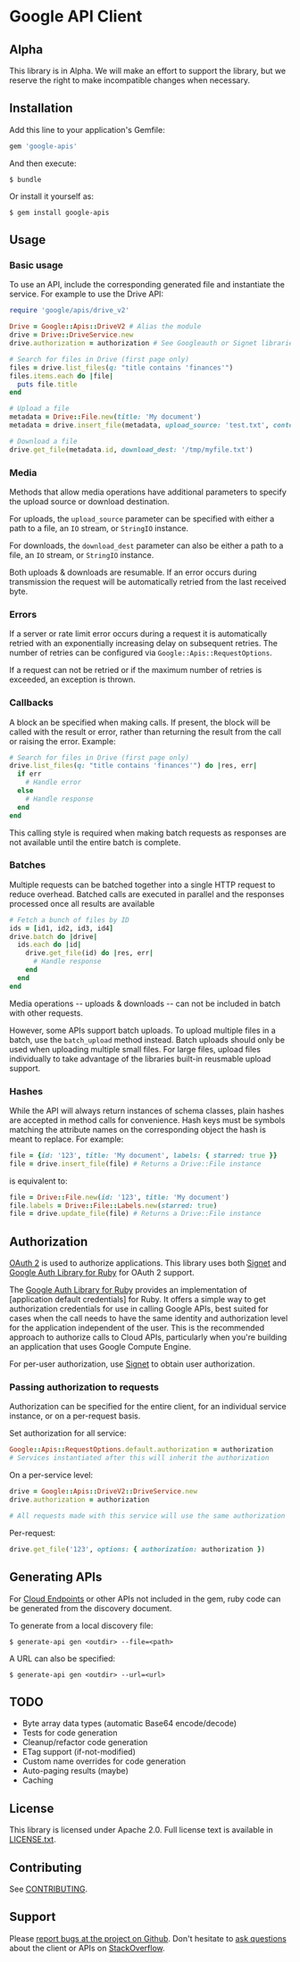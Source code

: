 # Google API Client

## Alpha

This library is in Alpha. We will make an effort to support the library, but we reserve the right to make incompatible
changes when necessary.

## Installation

Add this line to your application's Gemfile:

```ruby
gem 'google-apis'
```

And then execute:

    $ bundle

Or install it yourself as:

    $ gem install google-apis

## Usage

### Basic usage

To use an API, include the corresponding generated file and instantiate the service. For example to use the Drive API:

```ruby
require 'google/apis/drive_v2'

Drive = Google::Apis::DriveV2 # Alias the module
drive = Drive::DriveService.new
drive.authorization = authorization # See Googleauth or Signet libraries

# Search for files in Drive (first page only)
files = drive.list_files(q: "title contains 'finances'")
files.items.each do |file|
  puts file.title
end

# Upload a file
metadata = Drive::File.new(title: 'My document')
metadata = drive.insert_file(metadata, upload_source: 'test.txt', content_type: 'text/plain')

# Download a file
drive.get_file(metadata.id, download_dest: '/tmp/myfile.txt')
```

### Media

Methods that allow media operations have additional parameters to specify the upload source or download destination.

For uploads, the `upload_source` parameter can be specified with either a path to a file, an `IO` stream, or `StringIO`
instance.

For downloads, the `download_dest` parameter can also be either a path to a file, an `IO` stream, or `StringIO` instance.

Both uploads & downloads are resumable. If an error occurs during transmission the request will be automatically
retried from the last received byte.

### Errors

If a server or rate limit error occurs during a request it is automatically retried with an exponentially increasing
delay on subsequent retries. The number of retries can be configured via `Google::Apis::RequestOptions`.

If a request can not be retried or if the maximum number of retries is exceeded, an exception is thrown.

### Callbacks

A block an be specified when making calls. If present, the block will be called with the result or error, rather than
returning the result from the call or raising the error. Example:

```ruby
# Search for files in Drive (first page only)
drive.list_files(q: "title contains 'finances'") do |res, err|
  if err
    # Handle error
  else
    # Handle response
  end
end
```

This calling style is required when making batch requests as responses are not available until the entire batch
is complete.

### Batches

Multiple requests can be batched together into a single HTTP request to reduce overhead. Batched calls are executed
in parallel and the responses processed once all results are available


```ruby
# Fetch a bunch of files by ID
ids = [id1, id2, id3, id4]
drive.batch do |drive|
  ids.each do |id|
    drive.get_file(id) do |res, err|
      # Handle response
    end
  end
end
```

Media operations -- uploads & downloads -- can not be included in batch with other requests.

However, some APIs support batch uploads. To upload multiple files in a batch, use the `batch_upload` method instead.
Batch uploads should only be used when uploading multiple small files. For large files, upload files individually to
take advantage of the libraries built-in reusmable upload support.

### Hashes

While the API will always return instances of schema classes, plain hashes are accepted in method calls for
convenience. Hash keys must be symbols matching the attribute names on the corresponding object the hash is meant
to replace. For example:

```ruby
file = {id: '123', title: 'My document', labels: { starred: true }}
file = drive.insert_file(file) # Returns a Drive::File instance
```

is equivalent to:

```ruby
file = Drive::File.new(id: '123', title: 'My document')
file.labels = Drive::File::Labels.new(starred: true)
file = drive.update_file(file) # Returns a Drive::File instance
```

## Authorization

[OAuth 2](https://developers.google.com/accounts/docs/OAuth2) is used to authorize applications. This library uses
both [Signet](https://github.com/google/signet) and
[Google Auth Library for Ruby](https://github.com/google/google-auth-library-ruby) for OAuth 2 support.

The [Google Auth Library for Ruby](https://github.com/google/google-auth-library-ruby) provides an implementation of
[application default credentials] for Ruby. It offers a simple way to get authorization credentials for use in
calling Google APIs, best suited for cases when the call needs to have the same identity
and authorization level for the application independent of the user. This is
the recommended approach to authorize calls to Cloud APIs, particularly when
you're building an application that uses Google Compute Engine.

For per-user authorization, use [Signet](https://github.com/google/signet) to obtain user authorization.

### Passing authorization to requests

Authorization can be specified for the entire client, for an individual service instance, or on a per-request basis.

Set authorization for all service:

```ruby
Google::Apis::RequestOptions.default.authorization = authorization
# Services instantiated after this will inherit the authorization
```

On a per-service level:

```ruby
drive = Google::Apis::DriveV2::DriveService.new
drive.authorization = authorization

# All requests made with this service will use the same authorization
```

Per-request:

```ruby
drive.get_file('123', options: { authorization: authorization })
```

## Generating APIs

For [Cloud Endpoints](https://cloud.google.com/endpoints/) or other APIs not included in the gem, ruby code can be
generated from the discovery document.

To generate from a local discovery file:

    $ generate-api gen <outdir> --file=<path>

A URL can also be specified:

    $ generate-api gen <outdir> --url=<url>

## TODO

*  Byte array data types (automatic Base64 encode/decode)
*  Tests for code generation
*  Cleanup/refactor code generation
*  ETag support (if-not-modified)
*  Custom name overrides for code generation
*  Auto-paging results (maybe)
*  Caching

## License

This library is licensed under Apache 2.0. Full license text is
available in [LICENSE.txt](LICENSE.txt).

## Contributing

See [CONTRIBUTING](contributing).

## Support

Please [report bugs at the project on Github](https://github.com/google/google-api-ruby-client/issues). Don't
hesitate to [ask questions](http://stackoverflow.com/questions/tagged/google-api-ruby-client) about the client or APIs
on [StackOverflow](http://stackoverflow.com).
